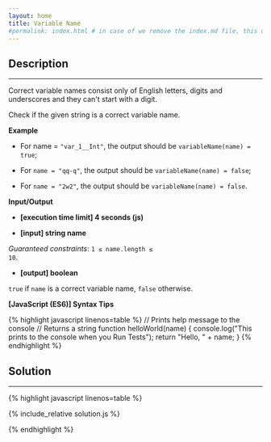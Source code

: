 ```yaml
---
layout: home
title: Variable Name
#permalink: index.html # in case of we remove the index.md file, this doc will be the index page
---
```


<div class="row">
<div class="columnStmt" markdown="1">

## Description
------

Correct variable names consist only of English letters, digits and underscores and they can't start with a digit.

Check if the given string is a correct variable name.

**Example**

* For name = <code>&quot;var_1__Int&quot;</code>, the output should be
<code>variableName(name) = true</code>;

* For <code>name = &quot;qq-q&quot;</code>, the output should be
<code>variableName(name) = false</code>;

* For <code>name = &quot;2w2&quot;</code>, the output should be
<code>variableName(name) = false</code>.


**Input/Output**

* **[execution time limit] 4 seconds (js)**

* **[input] string name**

*Guaranteed constraints*:
<code>1 ≤ name.length ≤ 10</code>.

* **[output] boolean**

<code>true</code> if <code>name</code> is a correct variable name, <code>false</code> otherwise.

**[JavaScript (ES6)] Syntax Tips**

{% highlight javascript linenos=table %}
// Prints help message to the console
// Returns a string
function helloWorld(name) {
    console.log("This prints to the console when you Run Tests");
    return "Hello, " + name;
}
{% endhighlight %}

</div>
<div class="columnSol" markdown="1">

## Solution
------

{% highlight javascript linenos=table %}

{% include_relative solution.js %}

{% endhighlight %}

</div>
</div>